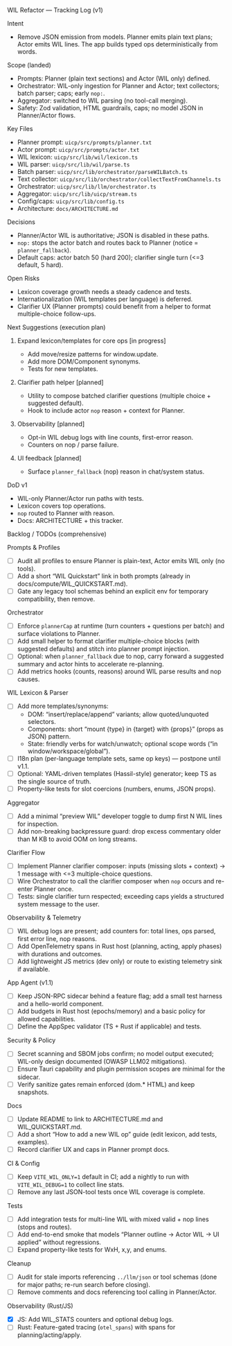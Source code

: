 WIL Refactor — Tracking Log (v1)

Intent
- Remove JSON emission from models. Planner emits plain text plans; Actor emits WIL lines. The app builds typed ops deterministically from words.

Scope (landed)
- Prompts: Planner (plain text sections) and Actor (WIL only) defined.
- Orchestrator: WIL-only ingestion for Planner and Actor; text collectors; batch parser; caps; early `nop:`.
- Aggregator: switched to WIL parsing (no tool-call merging).
- Safety: Zod validation, HTML guardrails, caps; no model JSON in Planner/Actor flows.

Key Files
- Planner prompt: `uicp/src/prompts/planner.txt`
- Actor prompt: `uicp/src/prompts/actor.txt`
- WIL lexicon: `uicp/src/lib/wil/lexicon.ts`
- WIL parser: `uicp/src/lib/wil/parse.ts`
- Batch parser: `uicp/src/lib/orchestrator/parseWILBatch.ts`
- Text collector: `uicp/src/lib/orchestrator/collectTextFromChannels.ts`
- Orchestrator: `uicp/src/lib/llm/orchestrator.ts`
- Aggregator: `uicp/src/lib/uicp/stream.ts`
- Config/caps: `uicp/src/lib/config.ts`
- Architecture: `docs/ARCHITECTURE.md`

Decisions
- Planner/Actor WIL is authoritative; JSON is disabled in these paths.
- `nop:` stops the actor batch and routes back to Planner (notice = `planner_fallback`).
- Default caps: actor batch 50 (hard 200); clarifier single turn (<=3 default, 5 hard).

Open Risks
- Lexicon coverage growth needs a steady cadence and tests.
- Internationalization (WIL templates per language) is deferred.
- Clarifier UX (Planner prompts) could benefit from a helper to format multiple-choice follow-ups.

Next Suggestions (execution plan)
1) Expand lexicon/templates for core ops [in progress]
   - Add move/resize patterns for window.update.
   - Add more DOM/Component synonyms.
   - Tests for new templates.

2) Clarifier path helper [planned]
   - Utility to compose batched clarifier questions (multiple choice + suggested default).
   - Hook to include actor `nop` reason + context for Planner.

3) Observability [planned]
   - Opt-in WIL debug logs with line counts, first-error reason.
   - Counters on nop / parse failure.

4) UI feedback [planned]
   - Surface `planner_fallback` (nop) reason in chat/system status.

DoD v1
- WIL-only Planner/Actor run paths with tests.
- Lexicon covers top operations.
- `nop` routed to Planner with reason.
- Docs: ARCHITECTURE + this tracker.

Backlog / TODOs (comprehensive)

Prompts & Profiles
- [ ] Audit all profiles to ensure Planner is plain-text, Actor emits WIL only (no tools).
- [ ] Add a short “WIL Quickstart” link in both prompts (already in docs/compute/WIL_QUICKSTART.md).
- [ ] Gate any legacy tool schemas behind an explicit env for temporary compatibility, then remove.

Orchestrator
- [ ] Enforce `plannerCap` at runtime (turn counters + questions per batch) and surface violations to Planner.
- [ ] Add small helper to format clarifier multiple-choice blocks (with suggested defaults) and stitch into planner prompt injection.
- [ ] Optional: when `planner_fallback` due to nop, carry forward a suggested summary and actor hints to accelerate re-planning.
- [ ] Add metrics hooks (counts, reasons) around WIL parse results and nop causes.

WIL Lexicon & Parser
- [ ] Add more templates/synonyms:
  - DOM: “insert/replace/append” variants; allow quoted/unquoted selectors.
  - Components: short “mount {type} in {target} with {props}” (props as JSON) pattern.
  - State: friendly verbs for watch/unwatch; optional scope words (“in window/workspace/global”).
- [ ] I18n plan (per-language template sets, same op keys) — postpone until v1.1.
- [ ] Optional: YAML-driven templates (Hassil-style) generator; keep TS as the single source of truth.
- [ ] Property-like tests for slot coercions (numbers, enums, JSON props).

Aggregator
- [ ] Add a minimal “preview WIL” developer toggle to dump first N WIL lines for inspection.
- [ ] Add non-breaking backpressure guard: drop excess commentary older than M KB to avoid OOM on long streams.

Clarifier Flow
- [ ] Implement Planner clarifier composer: inputs (missing slots + context) → 1 message with <=3 multiple-choice questions.
- [ ] Wire Orchestrator to call the clarifier composer when `nop` occurs and re-enter Planner once.
- [ ] Tests: single clarifier turn respected; exceeding caps yields a structured system message to the user.

Observability & Telemetry
- [ ] WIL debug logs are present; add counters for: total lines, ops parsed, first error line, nop reasons.
- [ ] Add OpenTelemetry spans in Rust host (planning, acting, apply phases) with durations and outcomes.
- [ ] Add lightweight JS metrics (dev only) or route to existing telemetry sink if available.

App Agent (v1.1)
- [ ] Keep JSON-RPC sidecar behind a feature flag; add a small test harness and a hello-world component.
- [ ] Add budgets in Rust host (epochs/memory) and a basic policy for allowed capabilities.
- [ ] Define the AppSpec validator (TS + Rust if applicable) and tests.

Security & Policy
- [ ] Secret scanning and SBOM jobs confirm; no model output executed; WIL-only design documented (OWASP LLM02 mitigations).
- [ ] Ensure Tauri capability and plugin permission scopes are minimal for the sidecar.
- [ ] Verify sanitize gates remain enforced (dom.* HTML) and keep snapshots.

Docs
- [ ] Update README to link to ARCHITECTURE.md and WIL_QUICKSTART.md.
- [ ] Add a short “How to add a new WIL op” guide (edit lexicon, add tests, examples).
- [ ] Record clarifier UX and caps in Planner prompt docs.

CI & Config
- [ ] Keep `VITE_WIL_ONLY=1` default in CI; add a nightly to run with `VITE_WIL_DEBUG=1` to collect line stats.
- [ ] Remove any last JSON-tool tests once WIL coverage is complete.

Tests
- [ ] Add integration tests for multi-line WIL with mixed valid + nop lines (stops and routes).
- [ ] Add end-to-end smoke that models “Planner outline → Actor WIL → UI applied” without regressions.
- [ ] Expand property-like tests for WxH, x,y, and enums.

Cleanup
- [ ] Audit for stale imports referencing `../llm/json` or tool schemas (done for major paths; re-run search before closing).
- [ ] Remove comments and docs referencing tool calling in Planner/Actor.

Observability (Rust/JS)
- [x] JS: Add WIL_STATS counters and optional debug logs.
- [ ] Rust: Feature-gated tracing (`otel_spans`) with spans for planning/acting/apply.

